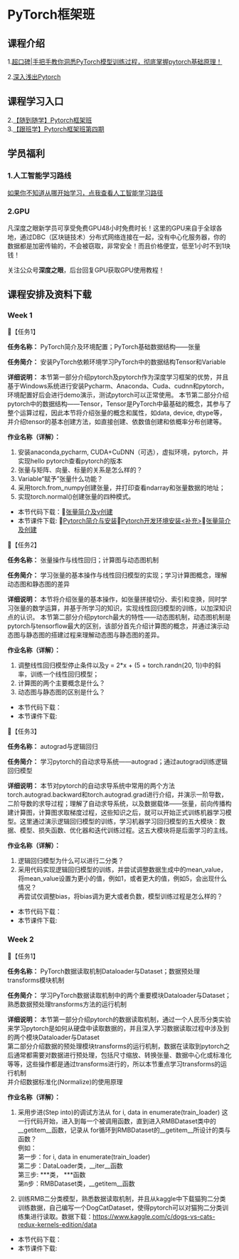# PyTorch框架班 

## 课程介绍

1.[超口碑|手把手教你洞悉PyTorch模型训练过程，彻底掌握pytorch基础原理！](https://mp.weixin.qq.com/s/_kGw4bKcZ7YFJLr8p4KJdQ) 

2.[深入浅出Pytorch](https://wx32e0ad0076a9091c.h5.xiaoe-tech.com/v1/course/video/v_5e9e5f6ddcef2_TCLvUDOF?type=2&pro_id=p_5df0ad9a09d37_qYqVmt85) 
 
## 课程学习入口

2.[【随到随学】Pytorch框架班](https://wx32e0ad0076a9091c.h5.xiaoe-tech.com/v1/course/column/p_5df0ad9a09d37_qYqVmt85?type=3)  
3.[【跟班学】Pytorch框架班第四期](https://wx32e0ad0076a9091c.h5.xiaoe-tech.com/v1/course/column/p_5e86b471126bf_lA4VfCUm?type=3)  

## 学员福利

### 1.人工智能学习路线
[如果你不知道从哪开始学习，点我查看人工智能学习路径](https://ai.deepshare.net/detail/v_5ea7eb09aa736_fTlRHBHr/3?fromH5=true) 
### 2.GPU
凡深度之眼新学员可享受免费GPU48小时免费时长！这里的GPU来自于全球各地，通过DBC（区块链技术）分布式网络连接在一起，没有中心化服务器，你的数据都是加密传输的，不会被窃取，非常安全！而且价格便宜，低至1小时不到1块钱！

关注公众号**深度之眼**，后台回复GPU获取GPU使用教程！

## 课程安排及资料下载

### Week 1

🛴【任务1】

**任务名称：**
PyTorch简介及环境配置；PyTorch基础数据结构——张量

**任务简介：**
安装PyTorch依赖环境学习PyTorch中的数据结构Tensor和Variable

**详细说明：**
本节第一部分介绍pytorch及pytorch作为深度学习框架的优势，并且基于Windows系统进行安装Pycharm、Anaconda、Cuda、cudnn和pytorch，环境配置好后会进行demo演示，测试pytorch可以正常使用。
本节第二部分介绍pytorch中的数据结构——Tensor，Tensor是PyTorch中最基础的概念，其参与了整个运算过程，因此本节将介绍张量的概念和属性，如data, device, dtype等，并介绍tensor的基本创建方法，如直接创建、依数值创建和依概率分布创建等。

**作业名称（详解）：**
1. 安装anaconda,pycharm, CUDA+CuDNN（可选），虚拟环境，pytorch，并实现hello pytorch查看pytorch的版本
2. 张量与矩阵、向量、标量的关系是怎么样的？
3. Variable“赋予”张量什么功能？
4. 采用torch.from_numpy创建张量，并打印查看ndarray和张量数据的地址；
5. 实现torch.normal()创建张量的四种模式。
- 本节代码下载：🔪[张量简介及v创建](https://github.com/JansonYuan/Pytorch-Camp/blob/master/%E4%BB%A3%E7%A0%81%E5%90%88%E9%9B%86/01-02-%E4%BB%A3%E7%A0%81-%E5%BC%A0%E9%87%8F%E7%AE%80%E4%BB%8B%E4%B8%8E%E5%88%9B%E5%BB%BA/lesson-02.py)
- 本节课件下载: 📌[Pytorch简介与安装](https://github.com/JansonYuan/Pytorch-Camp/blob/master/%E8%AF%BE%E4%BB%B6%E5%90%88%E9%9B%86/01-01-pytorch%E7%AE%80%E4%BB%8B%E4%B8%8E%E5%AE%89%E8%A3%85.pdf)📌[Pytorch开发环境安装<补充>](https://github.com/JansonYuan/Pytorch-Camp/blob/master/%E8%AF%BE%E4%BB%B6%E5%90%88%E9%9B%86/01-01-%E8%A1%A5%E5%85%85-ppt-pytorch%E5%BC%80%E5%8F%91%E7%8E%AF%E5%A2%83%E5%AE%89%E8%A3%85.pdf)🔪[张量简介及创建](https://github.com/JansonYuan/Pytorch-Camp/blob/master/%E8%AF%BE%E4%BB%B6%E5%90%88%E9%9B%86/01-02-ppt-%E5%BC%A0%E9%87%8F%E7%AE%80%E4%BB%8B%E5%8F%8A%E5%88%9B%E5%BB%BA.pdf)

🛴【任务2】

**任务名称：**
张量操作与线性回归；计算图与动态图机制

**任务简介：**
学习张量的基本操作与线性回归模型的实现；学习计算图概念，理解动态图和静态图的差异

**详细说明：**
本节将介绍张量的基本操作，如张量拼接切分、索引和变换，同时学习张量的数学运算，并基于所学习的知识，实现线性回归模型的训练，以加深知识点的认识。
本节第二部分介绍pytorch最大的特性——动态图机制，动态图机制是pytorch与tensorflow最大的区别，该部分首先介绍计算图的概念，并通过演示动态图与静态图的搭建过程来理解动态图与静态图的差异。

**作业名称（详解）：**
1. 调整线性回归模型停止条件以及y = 2*x + (5 + torch.randn(20, 1))中的斜率，训练一个线性回归模型；
2. 计算图的两个主要概念是什么？
3. 动态图与静态图的区别是什么？
- 本节代码下载：
- 本节课件下载:

🛴【任务3】

**任务名称：**
autograd与逻辑回归

**任务简介：**
学习pytorch的自动求导系统——autograd；通过autograd训练逻辑回归模型

**详细说明：**
本节对pytorch的自动求导系统中常用的两个方法torch.autograd.backward和torch.autograd.grad进行介绍，并演示一阶导数，二阶导数的求导过程；理解了自动求导系统，以及数据载体——张量，前向传播构建计算图，计算图求取梯度过程，这些知识之后，就可以开始正式训练机器学习模型。这里通过演示逻辑回归模型的训练，学习机器学习回归模型的五大模块：数据、模型、损失函数、优化器和迭代训练过程。这五大模块将是后面学习的主线。

**作业名称（详解）：**
1. 逻辑回归模型为什么可以进行二分类？
2. 采用代码实现逻辑回归模型的训练，并尝试调整数据生成中的mean_value，将mean_value设置为更小的值，例如1，或者更大的值，例如5，会出现什么情况？  
再尝试仅调整bias，将bias调为更大或者负数，模型训练过程是怎么样的？
- 本节代码下载：
- 本节课件下载:

### Week 2

🛴【任务1】

**任务名称：**
PyTorch数据读取机制Dataloader与Dataset；数据预处理transforms模块机制

**任务简介：**
学习PyTorch数据读取机制中的两个重要模块Dataloader与Dataset；熟悉数据预处理transforms方法的运行机制

**详细说明：**
本节第一部分介绍pytorch的数据读取机制，通过一个人民币分类实验来学习pytorch是如何从硬盘中读取数据的，并且深入学习数据读取过程中涉及到的两个模块Dataloader与Dataset    
第二部分介绍数据的预处理模块transforms的运行机制，数据在读取到pytorch之后通常都需要对数据进行预处理，包括尺寸缩放、转换张量、数据中心化或标准化等等，这些操作都是通过transforms进行的，所以本节重点学习transforms的运行机制  
并介绍数据标准化(Normalize)的使用原理

**作业名称（详解）：**
1. 采用步进(Step into)的调试方法从 for i, data in enumerate(train_loader) 这一行代码开始，进入到每一个被调用函数，直到进入RMBDataset类中的__getitem__函数，记录从 for循环到RMBDataset的__getitem__所设计的类与函数？  
例如：  
第一步：for i, data in enumerate(train_loader)  
第二步：DataLoader类，__iter__函数  
第三步: ***类， ***函数  
第n步：RMBDataset类，__getitem__函数  

2. 训练RMB二分类模型，熟悉数据读取机制，并且从kaggle中下载猫狗二分类训练数据，自己编写一个DogCatDataset，使得pytorch可以对猫狗二分类训练集进行读取。数据下载：https://www.kaggle.com/c/dogs-vs-cats-redux-kernels-edition/data
- 本节代码下载：
- 本节课件下载:



